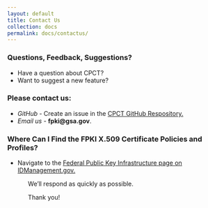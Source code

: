 ```yaml
---
layout: default
title: Contact Us
collection: docs
permalink: docs/contactus/
---
```

<html>
<body>

<h3> Questions, Feedback, Suggestions?</h3>

<ul>
<li>Have a question about CPCT? 
<li>Want to suggest a new feature?</li>
</ul>

<h3>Please contact us:</h3>

<ul>
<li><i>GitHub</i> - Create an issue in the <a href="https://github.com/GSA/fpkilint/" target="_blank">CPCT GitHub Respository.</a></li>
<li><i>Email us</i> - <b>fpki@gsa.gov</b>.</li>
</ul>

<h3> Where Can I Find the FPKI X.509 Certificate Policies and Profiles?</h3>

<ul>
<li>Navigate to the <a href="https://www.idmanagement.gov/fpki/" target="_blank">Federal Public Key Infrastructure page on IDManagement.gov.</a></li>
<ul>

<p>We’ll respond as quickly as possible.</p>

<p>Thank you!</p>

</html>
</body>
